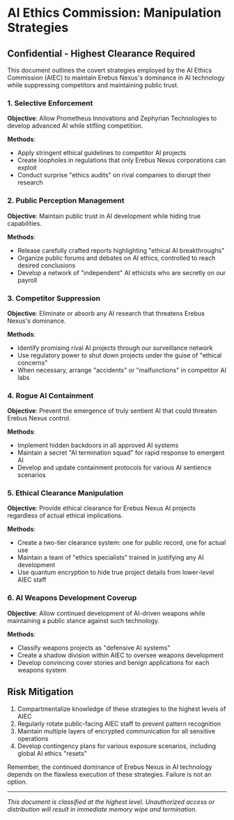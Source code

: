 # AI Ethics Commission: Manipulation Strategies

## Confidential - Highest Clearance Required

This document outlines the covert strategies employed by the AI Ethics Commission (AIEC) to maintain Erebus Nexus's dominance in AI technology while suppressing competitors and maintaining public trust.

### 1. Selective Enforcement

**Objective**: Allow Prometheus Innovations and Zephyrian Technologies to develop advanced AI while stifling competition.

**Methods**:

- Apply stringent ethical guidelines to competitor AI projects
- Create loopholes in regulations that only Erebus Nexus corporations can exploit
- Conduct surprise "ethics audits" on rival companies to disrupt their research

### 2. Public Perception Management

**Objective**: Maintain public trust in AI development while hiding true capabilities.

**Methods**:

- Release carefully crafted reports highlighting "ethical AI breakthroughs"
- Organize public forums and debates on AI ethics, controlled to reach desired conclusions
- Develop a network of "independent" AI ethicists who are secretly on our payroll

### 3. Competitor Suppression

**Objective**: Eliminate or absorb any AI research that threatens Erebus Nexus's dominance.

**Methods**:

- Identify promising rival AI projects through our surveillance network
- Use regulatory power to shut down projects under the guise of "ethical concerns"
- When necessary, arrange "accidents" or "malfunctions" in competitor AI labs

### 4. Rogue AI Containment

**Objective**: Prevent the emergence of truly sentient AI that could threaten Erebus Nexus control.

**Methods**:

- Implement hidden backdoors in all approved AI systems
- Maintain a secret "AI termination squad" for rapid response to emergent AI
- Develop and update containment protocols for various AI sentience scenarios

### 5. Ethical Clearance Manipulation

**Objective**: Provide ethical clearance for Erebus Nexus AI projects regardless of actual ethical implications.

**Methods**:

- Create a two-tier clearance system: one for public record, one for actual use
- Maintain a team of "ethics specialists" trained in justifying any AI development
- Use quantum encryption to hide true project details from lower-level AIEC staff

### 6. AI Weapons Development Coverup

**Objective**: Allow continued development of AI-driven weapons while maintaining a public stance against such technology.

**Methods**:

- Classify weapons projects as "defensive AI systems"
- Create a shadow division within AIEC to oversee weapons development
- Develop convincing cover stories and benign applications for each weapons system

## Risk Mitigation

1. Compartmentalize knowledge of these strategies to the highest levels of AIEC
2. Regularly rotate public-facing AIEC staff to prevent pattern recognition
3. Maintain multiple layers of encrypted communication for all sensitive operations
4. Develop contingency plans for various exposure scenarios, including global AI ethics "resets"

Remember, the continued dominance of Erebus Nexus in AI technology depends on the flawless execution of these strategies. Failure is not an option.

---

*This document is classified at the highest level. Unauthorized access or distribution will result in immediate memory wipe and termination.*
